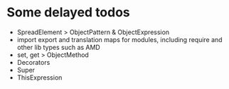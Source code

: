 # Some delayed todos

- SpreadElement > ObjectPattern & ObjectExpression
- import export and translation maps for modules, including require and other lib types such as AMD
- set, get > ObjectMethod
- Decorators
- Super
- ThisExpression

